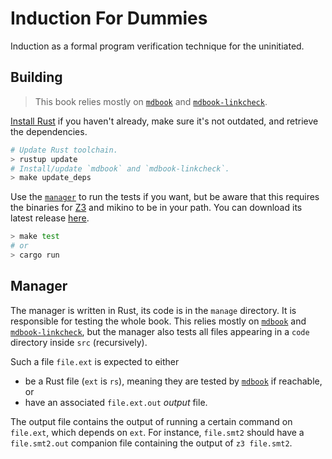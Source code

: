 # Induction For Dummies

Induction as a formal program verification technique for the uninitiated.

## Building

> This book relies mostly on [`mdbook`] and [`mdbook-linkcheck`].

[Install Rust] if you haven't already, make sure it's not outdated, and retrieve the dependencies.

```bash
# Update Rust toolchain.
> rustup update
# Install/update `mdbook` and `mdbook-linkcheck`.
> make update_deps
```

Use the [`manager`](#Manager) to run the tests if you want, but be aware that this requires the
binaries for [Z3] and mikino to be in your path. You can download its latest release [here][Z3
releases].

```bash
> make test
# or
> cargo run
```


## Manager

The manager is written in Rust, its code is in the `manage` directory. It is responsible for
testing the whole book. This relies mostly on [`mdbook`] and [`mdbook-linkcheck`], but the manager
also tests all files appearing in a `code` directory inside `src` (recursively).

Such a file `file.ext` is expected to either

- be a Rust file (`ext` is `rs`), meaning they are tested by [`mdbook`] if reachable, or
- have an associated `file.ext.out` *output* file.

The output file contains the output of running a certain command on `file.ext`, which depends on
`ext`. For instance, `file.smt2` should have a `file.smt2.out` companion file containing the output
of `z3 file.smt2`.


[Install Rust]: https://www.rust-lang.org/tools/install
(Rust installation homepage)
[`mdbook`]: https://github.com/rust-lang/mdBook
(mdbook on github)
[`mdbook-linkcheck`]: https://github.com/Michael-F-Bryan/mdbook-linkcheck
(mdbook-linkcheck on github)
[Z3]: https://github.com/Z3Prover/z3
(Z3 on github)
[Z3 releases]: https://github.com/Z3Prover/z3/releases
(Z3 releases on github)
